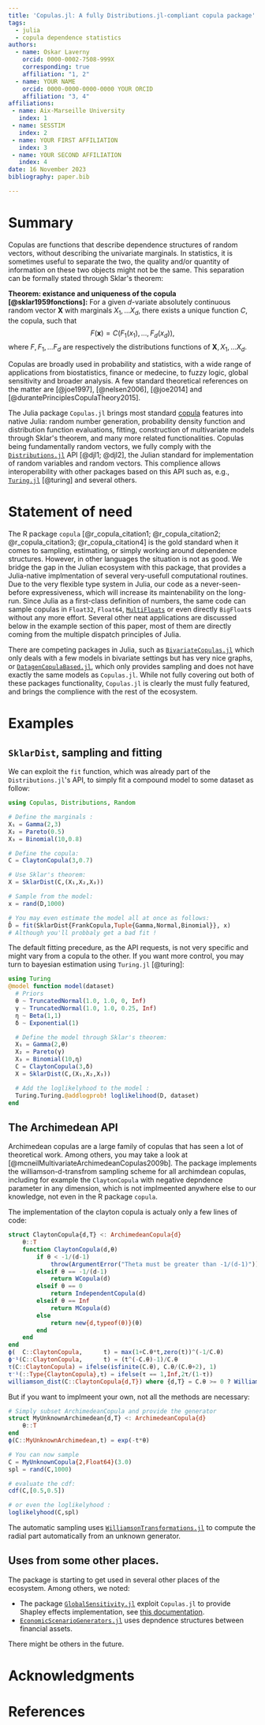 ```yaml
---
title: 'Copulas.jl: A fully Distributions.jl-compliant copula package'
tags:
  - julia
  - copula dependence statistics
authors:
  - name: Oskar Laverny
    orcid: 0000-0002-7508-999X
    corresponding: true
    affiliation: "1, 2"
  - name: YOUR NAME
    orcid: 0000-0000-0000-0000 YOUR ORCID
    affiliation: "3, 4"
affiliations:
 - name: Aix-Marseille University
   index: 1
 - name: SESSTIM
   index: 2
 - name: YOUR FIRST AFFILIATION
   index: 3
 - name: YOUR SECOND AFFILIATION
   index: 4
date: 16 November 2023
bibliography: paper.bib

---
```


# Summary

Copulas are functions that describe dependence structures of random vectors, without describing the univariate marginals. In statistics, it is sometimes useful to separate the two, the quality and/or quantity of information on these two objects might not be the same. This separation can be formally stated through Sklar's theorem: 

**Theorem: existance and uniqueness of the copula [@sklar1959fonctions]:** For a given $d$-variate absolutely continuous random vector $\mathbf X$ with marginals $X_1,...X_d$, there exists a unique function $C$, the copula, such that $$F(\mathbf x) = C(F_1(x_1),...,F_d(x_d)),$$ where $F, F_1,...F_d$ are respectively the distributions functions of $\mathbf X, X_1,...X_d$.

Copulas are broadly used in probability and statistics, with a wide range of applications from biostatistics, finance or medecine, to fuzzy logic, global sensitivity and broader analysis. A few standard theoretical references on the matter are [@joe1997], [@nelsen2006], [@joe2014] and [@durantePrinciplesCopulaTheory2015].

The Julia package `Copulas.jl` brings most standard [copula](https://en.wikipedia.org/wiki/Copula_(probability_theory)) features into native Julia: random number generation, probability density function and distribution function evaluations, fitting, construction of multivariate models through Sklar's theorem, and many more related functionalities. Copulas being fundamentally random vectors, we fully comply with the [`Distributions.jl`](https://github.com/JuliaStats/Distributions.jl) API [@djl1; @djl2], the Julian standard for implementation of random variables and random vectors. This complience allows interoperability with other packages based on this API such as, e.g., [`Turing.jl`](https://github.com/TuringLang/Turing.jl) [@turing] and several others. 

# Statement of need

The R package `copula` [@r_copula_citation1; @r_copula_citation2; @r_copula_citation3; @r_copula_citation4] is the gold standard when it comes to sampling, estimating, or simply working around dependence structures. However, in other languages the situation is not as good. 
We bridge the gap in the Julian ecosystem with this package, that provides a Julia-native implmentation of several very-usefull computational routines. Due to the very flexible type system in Julia, our code as a never-seen-before expressiveness, which will increase its maintenability on the long-run. Since Julia as a first-class definition of numbers, the same code can sample copulas in `Float32`, `Float64`, [`MultiFloats`](https://github.com/dzhang314/MultiFloats.jl) or even directly `BigFloat`s without any more effort. Several other neat applications are discussed below in the example section of this paper, most of them are directly coming from the multiple dispatch principles of Julia.

There are competing packages in Julia, such as [`BivariateCopulas.jl`](https://github.com/AnderGray/BivariateCopulas.jl) which only deals with a few models in bivariate settings but has very nice graphs, or [`DatagenCopulaBased.jl`](https://github.com/iitis/DatagenCopulaBased.jl), which only provides sampling and does not have exactly the same models as `Copulas.jl`. While not fully covering out both of these packages functionality, `Copulas.jl` is clearly the must fully featured, and brings the complience with the rest of the ecosystem.

# Examples

## `SklarDist`, sampling and fitting

We can exploit the `fit` function, which was already part of the `Distributions.jl`'s API, to simply fit a compound model to some dataset as follow: 

```julia
using Copulas, Distributions, Random

# Define the marginals : 
X₁ = Gamma(2,3)
X₂ = Pareto(0.5)
X₃ = Binomial(10,0.8)

# Define the copula: 
C = ClaytonCopula(3,0.7)

# Use Sklar's theorem: 
X = SklarDist(C,(X₁,X₂,X₃))

# Sample from the model: 
x = rand(D,1000)

# You may even estimate the model all at once as follows: 
D̂ = fit(SklarDist{FrankCopula,Tuple{Gamma,Normal,Binomial}}, x)
# Although you'll probbaly get a bad fit !
```

The default fitting precedure, as the API requests, is not very specific and might vary from a copula to the other. If you want more control, you may turn to bayesian estimation using `Turing.jl` [@turing]:  

```julia
using Turing
@model function model(dataset)
  # Priors
  θ ~ TruncatedNormal(1.0, 1.0, 0, Inf)
  γ ~ TruncatedNormal(1.0, 1.0, 0.25, Inf)
  η ~ Beta(1,1)
  δ ~ Exponential(1)

  # Define the model through Sklar's theorem: 
  X₁ = Gamma(2,θ)
  X₂ = Pareto(γ)
  X₃ = Binomial(10,η)
  C = ClaytonCopula(3,δ)
  X = SklarDist(C,(X₁,X₂,X₃))

  # Add the loglikelyhood to the model : 
  Turing.Turing.@addlogprob! loglikelihood(D, dataset)
end
```

## The Archimedean API

Archimedean copulas are a large family of copulas that has seen a lot of theoretical work. Among others, you may take a look at [@mcneilMultivariateArchimedeanCopulas2009b]. The package implements the williamson-d-transfrom sampling scheme for all archimdean copulas, including for example the `ClaytonCopula` with negative depndence parameter in any dimension, which is not implmeented anywhere else to our knowledge, not even in the R package `copula`. 

The implementation of the clayton copula is actualy only a few lines of code: 

```julia
struct ClaytonCopula{d,T} <: ArchimedeanCopula{d}
    θ::T
    function ClaytonCopula(d,θ)
        if θ < -1/(d-1)
            throw(ArgumentError("Theta must be greater than -1/(d-1)"))
        elseif θ == -1/(d-1)
            return WCopula(d)
        elseif θ == 0
            return IndependentCopula(d)
        elseif θ == Inf
            return MCopula(d)
        else
            return new{d,typeof(θ)}(θ)
        end
    end
end
ϕ(  C::ClaytonCopula,      t) = max(1+C.θ*t,zero(t))^(-1/C.θ)
ϕ⁻¹(C::ClaytonCopula,      t) = (t^(-C.θ)-1)/C.θ
τ(C::ClaytonCopula) = ifelse(isfinite(C.θ), C.θ/(C.θ+2), 1)
τ⁻¹(::Type{ClaytonCopula},τ) = ifelse(τ == 1,Inf,2τ/(1-τ))
williamson_dist(C::ClaytonCopula{d,T}) where {d,T} = C.θ >= 0 ? WilliamsonFromFrailty(Distributions.Gamma(1/C.θ,C.θ),d) : ClaytonWilliamsonDistribution(C.θ,d)
```

But if you want to implmeent your own, not all the methods are necessary: 

```julia
# Simply subset ArchimedeanCopula and provide the generator
struct MyUnknownArchimedean{d,T} <: ArchimedeanCopula{d}
    θ::T
end
ϕ(C::MyUnknownArchimedean,t) = exp(-t*θ)

# You can now sample
C = MyUnknownCopula{2,Float64}(3.0)
spl = rand(C,1000)

# evaluate the cdf: 
cdf(C,[0.5,0.5])

# or even the loglikelyhood : 
loglikelyhood(C,spl)
```

The automatic sampling uses [`WilliamsonTransformations.jl`](https://github.com/lrnv/WilliamsonTransforms.jl/) to compute the radial part automatically from an unknown generator. 

## Uses from some other places. 

The package is starting to get used in several other places of the ecosystem. Among others, we noted: 

- The package [`GlobalSensitivity.jl`](https://github.com/SciML/GlobalSensitivity.jl) exploit `Copulas.jl` to provide Shapley effects implementation, see [this documentation](https://docs.sciml.ai/GlobalSensitivity/stable/tutorials/shapley/). 
- [`EconomicScenarioGenerators.jl`](https://github.com/JuliaActuary/EconomicScenarioGenerators.jl) uses depndence structures between financial assets. 

There might be others in the future.


# Acknowledgments

<!-- If you have to Acknowledge some fundings that might be here. I dont think I do.  -->


# References
